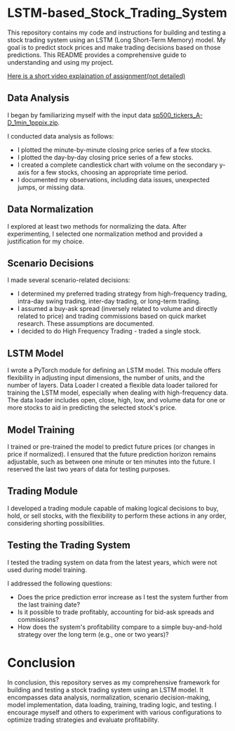 # LSTM-based_Stock_Trading_System
This repository contains my code and instructions for building and testing a stock trading system using an LSTM (Long Short-Term Memory) model. My goal is to predict stock prices and make trading decisions based on those predictions. This README provides a comprehensive guide to understanding and using my project.

[Here is a short video explaination of assignment(not detailed)](https://drive.google.com/file/d/1XravWI2dznCcHDvXMUQjVoS_frlN-CeL/view?usp=sharing)
## Data Analysis
I began by familiarizing myself with the input data [sp500_tickers_A-D_1min_1pppix.zip](https://iitbacin-my.sharepoint.com/:u:/g/personal/asethi_iitb_ac_in/ER8Evo2yfdhPmuaw1rjIOywBvN2WyjIYbYopcQeMTL8z7g?e=DvXNbs).

I conducted data analysis as follows:

 *  I plotted the minute-by-minute closing price series of a few stocks.
 *  I plotted the day-by-day closing price series of a few stocks.
 *  I created a complete candlestick chart with volume on the secondary y-axis for a few stocks, choosing an appropriate time period.
 *  I documented my observations, including data issues, unexpected jumps, or missing data.
## Data Normalization
I explored at least two methods for normalizing the data. After experimenting, I selected one normalization method and provided a justification for my choice.
## Scenario Decisions
I made several scenario-related decisions:
 *  I determined my preferred trading strategy from high-frequency trading, intra-day swing trading, inter-day trading, or long-term trading.
 *  I assumed a buy-ask spread (inversely related to volume and directly related to price) and trading commissions based on quick market research. These assumptions are documented.
 *  I decided to do High Frequency Trading - traded a single stock.
## LSTM Model
I wrote a PyTorch module for defining an LSTM model. This module offers flexibility in adjusting input dimensions, the number of units, and the number of layers.
Data Loader
I created a flexible data loader tailored for training the LSTM model, especially when dealing with high-frequency data. The data loader includes open, close, high, low, and volume data for one or more stocks to aid in predicting the selected stock's price.
## Model Training
I trained or pre-trained the model to predict future prices (or changes in price if normalized). I ensured that the future prediction horizon remains adjustable, such as between one minute or ten minutes into the future. I reserved the last two years of data for testing purposes.
## Trading Module
I developed a trading module capable of making logical decisions to buy, hold, or sell stocks, with the flexibility to perform these actions in any order, considering shorting possibilities.
## Testing the Trading System
I tested the trading system on data from the latest years, which were not used during model training.

I addressed the following questions:
 *  Does the price prediction error increase as I test the system further from the last training date?
 *  Is it possible to trade profitably, accounting for bid-ask spreads and commissions?
 *  How does the system's profitability compare to a simple buy-and-hold strategy over the long term (e.g., one or two years)?
# Conclusion
In conclusion, this repository serves as my comprehensive framework for building and testing a stock trading system using an LSTM model. It encompasses data analysis, normalization, scenario decision-making, model implementation, data loading, training, trading logic, and testing. I encourage myself and others to experiment with various configurations to optimize trading strategies and evaluate profitability.
